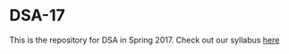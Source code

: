 # DSA-17

This is the repository for DSA in Spring 2017. Check out our syllabus [here](./Syllabus.md)